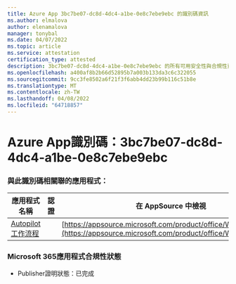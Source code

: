 ```yaml
---
title: Azure App 3bc7be07-dc8d-4dc4-a1be-0e8c7ebe9ebc 的識別碼資訊
ms.author: elmalova
author: elenamalova
manager: tonybal
ms.date: 04/07/2022
ms.topic: article
ms.service: attestation
certification_type: attested
description: 3bc7be07-dc8d-4dc4-a1be-0e8c7ebe9ebc 的所有可用安全性與合規性資訊。
ms.openlocfilehash: a400af8b2b66d52895b7a003b133da3c6c322055
ms.sourcegitcommit: 9cc3fe8502a6f21f3f6abb4dd23b99b116c51b8e
ms.translationtype: MT
ms.contentlocale: zh-TW
ms.lasthandoff: 04/08/2022
ms.locfileid: "64718857"
---
```

# <a name="azure-app-id-3bc7be07-dc8d-4dc4-a1be-0e8c7ebe9ebc"></a>Azure App識別碼：3bc7be07-dc8d-4dc4-a1be-0e8c7ebe9ebc


### <a name="apps-associated-with-this-id"></a>與此識別碼相關聯的應用程式：
| **應用程式名稱** | **認證** | **在 AppSource 中檢視** |
|--------------|---------------|-----------------------|
| [Autopilot 工作流程](../forward/WA200003745.md) |  | [https://appsource.microsoft.com/product/office/WA200003745](https://appsource.microsoft.com/product/office/WA200003745) |

### <a name="microsoft-365-app-compliance-status"></a>Microsoft 365應用程式合規性狀態
- Publisher證明狀態：已完成
